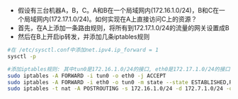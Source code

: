 - 假设有三台机器A，B，C。A和B在一个局域网内(172.16.1.0/24)，B和C在一个局域网内(172.17.1.0/24)。如何实现在A上直接访问C上的资源？  
- 首先，在A上添加一条路由规则，将所有到172.17.1.0/24的流量的网关设置成B  
- 然后在B上开启ip转发，并添加几条iptables规则  

```bash
#在 /etc/sysctl.conf中添加net.ipv4.ip_forward = 1
sysctl -p

#添加iptables规则: 其中tun0是172.16.1.0/24的接口, eth0是172.17.1.0/24的接口
sudo iptables -A FORWARD -i tun0 -o eth0 -j ACCEPT
sudo iptables -A FORWARD -i eth0 -o tun0 -m state --state ESTABLISHED,RELATED -j ACCEPT
sudo iptables -t nat -A POSTROUTING -s 172.16.1.0/24 -d 172.7.1.0/24 -o eth0 -j MASQUERADE
```